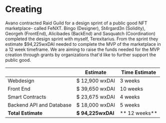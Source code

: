 # Creating

Avano contracted Raid Guild for a design sprint of a public good NFT marketplace- called FeNXT. Bingo (Designer), St4rgard3n (Solidity), Georgeh (FrontEnd), Alicibades (BackEnd) and Sasquatch (Coordination) completed the design sprint with myself, Terexitarius. From the sprint they estimate $94,225wxDAI needed to complete the MVP of the marketplace in a 12 week timeframe. We are aiming to raise the funds needed for the MVP creation through grants by organizations that'd like to further support the public good.&#x20;

|                          | Estimate          | Time Estimate     |
| ------------------------ | ----------------- | ----------------- |
| Webdesign                | $ 12,900 wxDAI    | 3 weeks           |
| Front End                | $ 39,650 wxDAI    | 10 weeks          |
| Smart Contracts          | $ 23,675 wxDAI    | 4 weeks           |
| Backend API and Database | $ 18,000 wxDAI    | 5 weeks           |
| **Total Estimate**       | **$ 94,225wxDAI** | \*\* 12 weeks\*\* |

